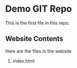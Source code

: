 # Demo GIT Repo

This is the first file in this repo.

## Website Contents

Here are the files in the website

1. index.html